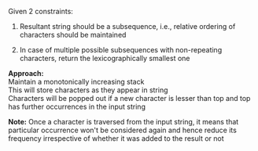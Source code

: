 Given 2 constraints:
1. Resultant string should be a subsequence, i.e., relative ordering of characters should be maintained

2. In case of multiple possible subsequences with non-repeating characters, return the lexicographically smallest one


**Approach:**
<br>Maintain a monotonically increasing stack
<br>This will store characters as they appear in string
<br>Characters will be popped out if a new character is lesser than top and top has further occurrences in the input string

**Note:** Once a character is traversed from the input string, it means that particular occurrence won't be considered again and hence reduce its frequency irrespective of whether it was added to the result or not
